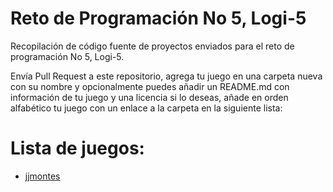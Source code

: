 # Reto de Programación No 5, Logi-5
Recopilación de código fuente de proyectos enviados para el reto de programación No 5, Logi-5.

Envía Pull Request a este repositorio, agrega tu juego en una carpeta nueva con su nombre y opcionalmente puedes añadir un README.md con información de tu juego y una licencia si lo deseas, añade en orden alfabético tu juego con un enlace a la carpeta en la siguiente lista:

# Lista de juegos:

- [jjmontes](https://github.com/IndieDevEs/reto-5-logi-five/tree/master/jjmontes)
